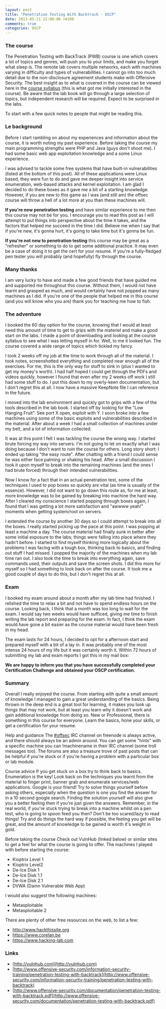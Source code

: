 ```yaml
---
layout: post
title: "Penetration Testing With Backtrack - OSCP"
date: 2013-05-11 12:00:00 +0100
comments: true
categories: OSCP
---
```



### The course
The Penetration Testing with BackTrack (PWB) course is one which covers a lot of topics and genres, will push you to your limits, and make you forget what sleep is. The remote lab covers multiple networks, each with machines varying in difficulty and types of vulnerabilities. I cannot go into too much detail due to the non-disclosure agreement students make with Offensive Security. The best insight as to what is covered in the course can be viewed here in the [course syllabus](http://www.offensive-security.com/documentation/penetration-testing-with-backtrack.pdf) (this is what got me initially interested in the course). Be aware that the lab book will go through a large selection of topics, but independent research will be required. Expect to be surprised in the labs.

To start with a few quick notes to people that might be reading this.

### Le background
Before I start rambling on about my experiences and information about the course, it is worth noting my past experience. Before taking the course my main programming strengths were PHP and Java (guys don't shoot me). I had some basic web app exploitation knowledge and a some Linux experience.

I was advised to tackle some free systems that have built-in vulnerabilities (listed at the bottom of this post). All of these applications were Linux based, they were fun to do and gave me deeper insight into service enumeration, web-based attacks and kernel exploitation. I am glad I decided to do these boxes as it gave me a bit of a starting knowledge. However, if you are new to this game as I was (and still am) the offsec course will throw a hell of a lot more at you than these machines will. 

**If you're new penetration testing** and have similar experience to me then this course may not be for you. I encourage you to read this post as I will attempt to put things into perspective about the time it takes, and the factors that helped me succeed in the time I did. Believe me when I say that if you're new, it's gonna hurt, it's going to take time but it's gonna be fun. 

**If you're not new to penetration testing** this course may be great as a "refresher" or something to do to get some additional practice. It may even be a case of doing it to get the cert for your resume. If you're a fully-fledged pen tester you will probably (and hopefully) fly through the course.

### Many thanks
I am very lucky to have and made a few good friends that have guided me and supported me throughout this course. Without them, I would not have learnt and grasped as much, and would certainly have not popped as many machines as I did. If you're one of the people that helped me in this course (and you will know who you are) thank you for teaching me how to fish. 

### The adventure
I booked the 60 day option for the course, knowing that I would at least need this amount of time to get to grips with the materiel and make a good start on the labs. I made a point of downloading and looking at the course syllabus to see what I was letting myself in for. Well, to me it looked fun. The course covered a wide range of topics which tickled my fancy.

I took 2 weeks off my job at the time to work through all of the material. I took notes, screenshotted everything and completed near enough all of the exercises. For me, this is the only way for stuff to sink in (plus I wanted to get my money's worth). I had half hoped I could get through the PDFs and videos quickly, however I found that even after my 2 weeks off work I still had some stuff to do. I put this down to my overly-keen documentation, but I don't regret this at all. I now have a massive KeepNote file I can reference in the future.

I moved into the lab environment and quickly got to grips with a few of the tools described in the lab book. I started off by looking for the "Low Hanging Fruit". See port X open, exploit with Y. I soon broke into a few machines using some of the basic exploits and vulnerabilities described in the material. After about a week I had a small collection of machines under my belt, and a lot of information collected.

It was at this point I felt I was tackling the course the wrong way. I started brute forcing my way into servers. I'm not going to let on exactly what I was doing because I don't want to ruin the course for others. Long story short: I ended up taking "the easy route". After chatting with a friend I could sense he was either face palming or shaking his head. After a small discussion I took it upon myself to break into the remaining machines (and the ones I had brute forced) through their intended vulnerabilities. 

Now I know for a fact that in an actual penetration test, some of the techniques I used to pop boxes so quickly are vital (as time is usually of the essence). However, I did not want to go down this route as, for me at least,  more knowledge was to be gained by breaking into machine the hard way. After I cleared my conscience I started popping through boxes again, I found that I was getting a lot more satisfaction and "awwww yeah!" moments when getting system/root on servers. 

I extended the course by another 30 days so I could attempt to break into all the boxes. I really started picking up the pace at this point. I was popping at least a machine a day. The course material had finally sunk in better after some initial exposure to the labs; things were falling into place where they hadn't before. I started to find myself thinking more logically about the problems I was facing with a tough box, thinking back to basics, and finding out stuff I had missed. I popped the majority of the machines when my lab time ran out. I also took the time to break into everything again, save commands used, their outputs and save the screen shots. I did this more for myself so I had something to look back on after the course. It took me a good couple of days to do this, but I don't regret this at all.
  
### Exam
I booked my exam around about a month after my lab time had finished. I relished the time to relax a bit and not have to spend endless hours on the course. Looking back, I think that a month was too long to wait for the exam. I would say two weeks would have sufficed, giving me time to finish writing the lab report and preparing for the exam. In fact, I think the exam would have gone a bit easier as the course material would have been fresh in my head.

The exam lasts for 24 hours, I decided to opt for a afternoon start and prepared myself with a bit of a lay in. It was probably one of the most intense 24 hours of my life but it was certainly worth it. Within 72 hours of submitting my lab and exam reports I got this in my mail box:

**We are happy to inform you that you have successfully completed your Certification Challenge and obtained your OSCP certification.**

### Summary
Overall I really enjoyed the course. From starting with quite a small amount of knowledge I managed to gain a great understanding of the basics. Being thrown in the deep end is a great tool for learning, it makes you look up things that may not work, but at least you learn why it doesn't work and gain additional knowledge from doing so. New or Professional, there is something in this course for everyone. Learn the basics, hone your skills, or get a certification for your resume. 

Help and guidance
The [#offsec](irc://irc.freenode.net/offsec "#offsec") IRC channel on freenode is always active, and there should always be an admin around. You can get some "hints" with a specific machine you can !machinename in their IRC channel (some troll messages too). The forums are also a treasure trove of past posts that can be helpful if you're stuck or if you're having a problem with a particular box or lab module.

Course advice
If you get stuck on a box try to think back to basics. Enumeration is the key! Look back on the techniques you learnt from the material to finger print, banner grab and enumerate services/web applications. Google is your friend! Try to solve things yourself before asking others, especially when the question is one you find the answer for in a 10 second google search. Finding the solution yourself will also give you a better feeling then if you're just given the answers. Remember, in the real world, if you're stuck trying to break into a machine whilst on a pen test, who is going to spoon feed you then? Don't be too scared/lazy to read things! Try and do things the hard way if possible, the feeling you get will be great, and the amount of knowledge to be gained is worth it's weight in gold.

Before taking the course
Check out VulnHub (linked below) or similar sites to get a feel for what the course is going to offer. The machines I played with before starting the course:

- Kioptrix Level 1
- Kioptrix Level2
- De-Ice Disk 1
- De-Ice Disk 1.1
- De-Ice Disk 2.1
- DVWA (Damn Vulnerable Web App)

I would also suggest the following machines:

- Metasploitable
- Metasploitable 2

There are plenty of other free resources on the web, to list a few:

-  http://www.hackthissite.org
-  https://www.corelan.be
-  https://www.hacking-lab.com

### Links
- [http://vulnhub.com](http://vulnhub.com) 
- [http://www.offensive-security.com/information-security-training/penetration-testing-with-backtrack](http://www.offensive-security.com/information-security-training/penetration-testing-with-backtrack)
- [http://www.offensive-security.com/documentation/penetration-testing-with-backtrack.pdf](http://www.offensive-security.com/documentation/penetration-testing-with-backtrack.pdf)